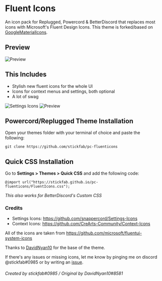 # Fluent Icons
An icon pack for Replugged, Powercord & BetterDiscord that replaces most icons with Microsoft's Fluent Design Icons. This theme is forked/based on [GoogleMaterialIcons](https://github.com/DavidNyan10/GoogleMaterialIcons).

## Preview
![Preview](https://repository-images.githubusercontent.com/462101141/77afc648-8708-40a0-a656-72ffcc11af24)

## This Includes
* Stylish new fluent icons for the whole UI
* Icons for context menus and settings, both optional
* A lot of swag

![Settings Icons](https://cdn.discordapp.com/attachments/956648618696273990/990695027762159707/DiscordCanary_20220626_160808.png) ![Preview](https://cdn.discordapp.com/attachments/956648618696273990/990695170972463224/unknown.png)

## Powercord/Replugged Theme Installation
Open your themes folder with your terminal of choice and paste the following:

	git clone https://github.com/stickfab/pc-fluenticons


## Quick CSS Installation
Go to **Settings > Themes > Quick CSS** and add the following code:

    @import url("https://stickfab.github.io/pc-fluenticons/FluentIcons.css");
*This also works for BetterDiscord's Custom CSS*


### Credits
* Settings Icons: https://github.com/snappercord/Settings-Icons
* Context Icons: https://github.com/CreArts-Community/Context-Icons

All of the icons are taken from https://github.com/microsoft/fluentui-system-icons

Thanks to [DavidNyan10](https://github.com/DavidNyan10) for the base of the theme.

If there's any issues or missing icons, let me know by pinging me on discord @stickfab#0985 or by writing an [issue](https://github.com/stickfab/pc-fluenticons/issues).
<br/>

###### Created by stickfab#0985 / Original by DavidNyan10#8581
